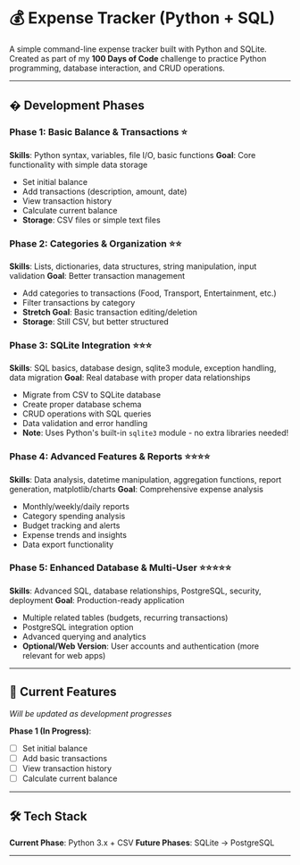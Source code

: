 # 💰 Expense Tracker (Python + SQL)

A simple command-line expense tracker built with Python and SQLite.  
Created as part of my **100 Days of Code** challenge to practice Python programming, database interaction, and CRUD operations.

---

## � Development Phases

### Phase 1: Basic Balance & Transactions ⭐
**Skills**: Python syntax, variables, file I/O, basic functions
**Goal**: Core functionality with simple data storage
- Set initial balance
- Add transactions (description, amount, date)
- View transaction history
- Calculate current balance
- **Storage**: CSV files or simple text files

### Phase 2: Categories & Organization ⭐⭐
**Skills**: Lists, dictionaries, data structures, string manipulation, input validation
**Goal**: Better transaction management
- Add categories to transactions (Food, Transport, Entertainment, etc.)
- Filter transactions by category
- **Stretch Goal**: Basic transaction editing/deletion
- **Storage**: Still CSV, but better structured

### Phase 3: SQLite Integration ⭐⭐⭐
**Skills**: SQL basics, database design, sqlite3 module, exception handling, data migration
**Goal**: Real database with proper data relationships
- Migrate from CSV to SQLite database
- Create proper database schema
- CRUD operations with SQL queries
- Data validation and error handling
- **Note**: Uses Python's built-in `sqlite3` module - no extra libraries needed!

### Phase 4: Advanced Features & Reports ⭐⭐⭐⭐
**Skills**: Data analysis, datetime manipulation, aggregation functions, report generation, matplotlib/charts
**Goal**: Comprehensive expense analysis
- Monthly/weekly/daily reports
- Category spending analysis  
- Budget tracking and alerts
- Expense trends and insights
- Data export functionality

### Phase 5: Enhanced Database & Multi-User ⭐⭐⭐⭐⭐
**Skills**: Advanced SQL, database relationships, PostgreSQL, security, deployment
**Goal**: Production-ready application
- Multiple related tables (budgets, recurring transactions)
- PostgreSQL integration option
- Advanced querying and analytics
- **Optional/Web Version**: User accounts and authentication (more relevant for web apps)

---

## 📌 Current Features
*Will be updated as development progresses*

**Phase 1 (In Progress)**:
- [ ] Set initial balance
- [ ] Add basic transactions
- [ ] View transaction history
- [ ] Calculate current balance

---

## 🛠️ Tech Stack

**Current Phase**: Python 3.x + CSV
**Future Phases**: SQLite → PostgreSQL

---